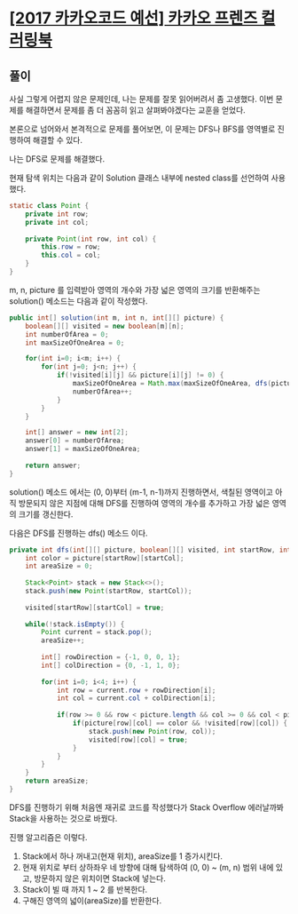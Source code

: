 # [[2017 카카오코드 예선] 카카오 프렌즈 컬러링북](https://programmers.co.kr/learn/courses/30/lessons/1829)

## 풀이

사실 그렇게 어렵지 않은 문제인데, 나는 문제를 잘못 읽어버려서 좀 고생했다.
이번 문제를 해결하면서 문제를 좀 더 꼼꼼히 읽고 살펴봐야겠다는 교훈을 얻었다.

본론으로 넘어와서 본격적으로 문제를 풀어보면,
이 문제는 DFS나 BFS를 영역별로 진행하여 해결할 수 있다.

나는 DFS로 문제를 해결했다.

현재 탐색 위치는 다음과 같이 Solution 클래스 내부에 nested class를 선언하여 사용했다.

```java
static class Point {
    private int row;
    private int col;
    
    private Point(int row, int col) {
        this.row = row;
        this.col = col;
    }
}
```

m, n, picture 를 입력받아 영역의 개수와 가장 넓은 영역의 크기를 반환해주는 solution() 메소드는 다음과 같이 작성했다.

```java
public int[] solution(int m, int n, int[][] picture) {
    boolean[][] visited = new boolean[m][n];
    int numberOfArea = 0;
    int maxSizeOfOneArea = 0;

    for(int i=0; i<m; i++) {
        for(int j=0; j<n; j++) {
            if(!visited[i][j] && picture[i][j] != 0) {
                maxSizeOfOneArea = Math.max(maxSizeOfOneArea, dfs(picture, visited, i, j));
                numberOfArea++;
            }
        }
    }

    int[] answer = new int[2];
    answer[0] = numberOfArea;
    answer[1] = maxSizeOfOneArea;
    
    return answer;
}
```

solution() 메소드 에서는 (0, 0)부터 (m-1, n-1)까지 진행하면서,
색칠된 영역이고 아직 방문되지 않은 지점에 대해 DFS를 진행하여 영역의 개수를 추가하고 가장 넓은 영역의 크기를 갱신한다.

다음은 DFS를 진행하는 dfs() 메소드 이다.

```java
private int dfs(int[][] picture, boolean[][] visited, int startRow, int startCol) {
    int color = picture[startRow][startCol];
    int areaSize = 0;
    
    Stack<Point> stack = new Stack<>();
    stack.push(new Point(startRow, startCol));
    
    visited[startRow][startCol] = true;
    
    while(!stack.isEmpty()) {
        Point current = stack.pop();
        areaSize++;
        
        int[] rowDirection = {-1, 0, 0, 1};
        int[] colDirection = {0, -1, 1, 0};
        
        for(int i=0; i<4; i++) {
            int row = current.row + rowDirection[i];
            int col = current.col + colDirection[i];
            
            if(row >= 0 && row < picture.length && col >= 0 && col < picture[0].length) {
                if(picture[row][col] == color && !visited[row][col]) {
                    stack.push(new Point(row, col));
                    visited[row][col] = true;
                }
            }
        }
    }
    return areaSize;
}
```

DFS를 진행하기 위해 처음엔 재귀로 코드를 작성했다가 Stack Overflow 에러날까봐 Stack을 사용하는 것으로 바꿨다.

진행 알고리즘은 이렇다.

1. Stack에서 하나 꺼내고(현재 위치), areaSize를 1 증가시킨다.
2. 현재 위치로 부터 상하좌우 네 방향에 대해 탐색하여 (0, 0) ~ (m, n) 범위 내에 있고, 방문하지 않은 위치이면 Stack에 넣는다.
3. Stack이 빌 때 까지 1 ~ 2 를 반복한다.
4. 구해진 영역의 넓이(areaSize)를 반환한다.
